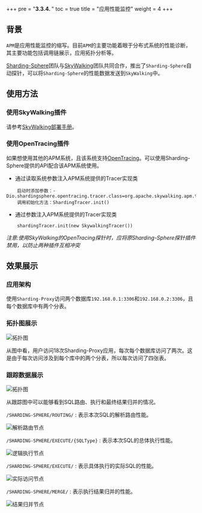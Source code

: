 +++
pre = "<b>3.3.4. </b>"
toc = true
title = "应用性能监控"
weight = 4
+++

## 背景

`APM`是应用性能监控的缩写。目前`APM`的主要功能着眼于分布式系统的性能诊断，其主要功能包括调用链展示，应用拓扑分析等。

[Sharding-Sphere](http://shardingsphere.io)团队与[SkyWalking](http://skywalking.io)团队共同合作，推出了`Sharding-Sphere`自动探针，可以将`Sharding-Sphere`的性能数据发送到`SkyWalking`中。

## 使用方法

### 使用SkyWalking插件

请参考[SkyWalking部署手册](https://github.com/apache/incubator-skywalking/blob/5.x/docs/cn/Quick-start-CN.md)。

### 使用OpenTracing插件

如果想使用其他的APM系统，且该系统支持[OpenTracing](http://opentracing.io)。可以使用Sharding-Sphere提供的API配合该APM系统使用。

* 通过读取系统参数注入APM系统提供的Tracer实现类
```
    启动时添加参数：-Dio.shardingsphere.opentracing.tracer.class=org.apache.skywalking.apm.toolkit.opentracing.SkywalkingTracer
    调用初始化方法：ShardingTracer.init()                          
```

* 通过参数注入APM系统提供的Tracer实现类 
```
    shardingTracer.init(new SkywalkingTracer())   
```

*注意:使用SkyWalking的OpenTracing探针时，应将原Sharding-Sphere探针插件禁用，以防止两种插件互相冲突*


## 效果展示

### 应用架构

使用`Sharding-Proxy`访问两个数据库`192.168.0.1:3306`和`192.168.0.2:3306`，且每个数据库中有两个分表。

### 拓扑图展示

![拓扑图](http://ovfotjrsi.bkt.clouddn.com/apm/5x_topology.png)

从图中看，用户访问18次Sharding-Proxy应用，每次每个数据库访问了两次。这是由于每次访问涉及到每个库中的两个分表，所以每次访问了四张表。

### 跟踪数据展示

![拓扑图](http://ovfotjrsi.bkt.clouddn.com/apm/apm-trace-new.png)

从跟踪图中可以能够看到SQL路由、执行和最终结果归并的情况。

`/SHARDING-SPHERE/ROUTING/` : 表示本次SQL的解析路由性能。

![解析路由节点](http://ovfotjrsi.bkt.clouddn.com/apm/apm-route-span.png)

`/SHARDING-SPHERE/EXECUTE/{SQLType}` : 表示本次SQL的总体执行性能。

![逻辑执行节点](http://ovfotjrsi.bkt.clouddn.com/apm/apm-execute-overall-span.png)

`/SHARDING-SPHERE/EXECUTE/` : 表示具体执行的实际SQL的性能。

![实际访问节点](http://ovfotjrsi.bkt.clouddn.com/apm/apm-execute-span.png)

`/SHARDING-SPHERE/MERGE/` : 表示执行结果归并的性能。

![结果归并节点](http://ovfotjrsi.bkt.clouddn.com/apm/apm-merge-span.png)
